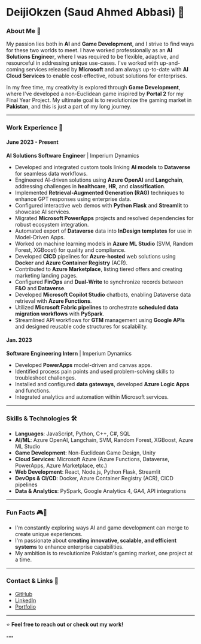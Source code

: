 
# DeijiOkzen (Saud Ahmed Abbasi) 👋

### About Me 🚀  
My passion lies both in **AI** and **Game Development**, and I strive to find ways for these two worlds to meet. I have worked professionally as an **AI Solutions Engineer**, where I was required to be flexible, adaptive, and resourceful in addressing unique use-cases. I've worked with up-and-coming services released by **Microsoft** and am always up-to-date with **AI Cloud Services** to enable cost-effective, robust solutions for enterprises.

In my free time, my creativity is explored through **Game Development**, where I've developed a non-Euclidean game inspired by **Portal 2** for my Final Year Project. My ultimate goal is to revolutionize the gaming market in **Pakistan**, and this is just a part of my long journey.

---

### Work Experience 💼  

#### June 2023 - Present  
**AI Solutions Software Engineer** | Imperium Dynamics  
- Developed and integrated custom tools linking **AI models** to **Dataverse** for seamless data workflows.
- Engineered AI-driven solutions using **Azure OpenAI** and **Langchain**, addressing challenges in **healthcare**, **HR**, and **classification**.
- Implemented **Retrieval-Augmented Generation (RAG)** techniques to enhance GPT responses using enterprise data.
- Configured interactive web demos with **Python Flask** and **Streamlit** to showcase AI services.
- Migrated **Microsoft PowerApps** projects and resolved dependencies for robust ecosystem integration.
- Automated export of **Dataverse** data into **InDesign templates** for use in Model-Driven Apps.
- Worked on machine learning models in **Azure ML Studio** (SVM, Random Forest, XGBoost) for quality and compliance.
- Developed **CICD** pipelines for **Azure-hosted** web solutions using **Docker** and **Azure Container Registry** (ACR).
- Contributed to **Azure Marketplace**, listing tiered offers and creating marketing landing pages.
- Configured **FinOps** and **Dual-Write** to synchronize records between **F&O** and **Dataverse**.
- Developed **Microsoft Copilot Studio** chatbots, enabling Dataverse data retrieval with **Azure Functions**.
- Utilized **Microsoft Fabric pipelines** to orchestrate **scheduled data migration workflows** with **PySpark**.
- Streamlined API workflows for **GTM** management using **Google APIs** and designed reusable code structures for scalability.

#### Jan. 2023  
**Software Engineering Intern** | Imperium Dynamics  
- Developed **PowerApps** model-driven and canvas apps.
- Identified process pain points and used problem-solving skills to troubleshoot challenges.
- Installed and configured **data gateways**, developed **Azure Logic Apps** and functions.
- Integrated analytics and automation within Microsoft services.

---

### Skills & Technologies 🛠️  

- **Languages**: JavaScript, Python, C++, C#, SQL  
- **AI/ML**: Azure OpenAI, Langchain, SVM, Random Forest, XGBoost, Azure ML Studio  
- **Game Development**: Non-Euclidean Game Design, Unity  
- **Cloud Services**: Microsoft Azure (Azure Functions, Dataverse, PowerApps, Azure Marketplace, etc.)  
- **Web Development**: React, Node.js, Python Flask, Streamlit  
- **DevOps & CI/CD**: Docker, Azure Container Registry (ACR), CICD pipelines  
- **Data & Analytics**: PySpark, Google Analytics 4, GA4, API integrations

---

### Fun Facts 🎮🎨  
- I'm constantly exploring ways AI and game development can merge to create unique experiences.
- I'm passionate about **creating innovative, scalable, and efficient systems** to enhance enterprise capabilities.
- My ambition is to revolutionize Pakistan's gaming market, one project at a time.

---

### Contact & Links 📧  
- [GitHub](https://github.com/deijiokzen)  
- [LinkedIn](https://www.linkedin.com/in/saud-ahmed-abbasi)  
- [Portfolio](https://deijiokzen.github.io/Saud-Ahmed-Abbasi-Resume/)

---

⭐ **Feel free to reach out or check out my work!**

"""

